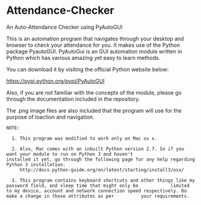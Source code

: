 # Attendance-Checker
An Auto-Attendance Checker using PyAutoGUI

This is an automation program that navigates through your desktop and browser to check your attendance for you. It makes use of the Python package PyautoGUI. PyAutoGui is an GUI automation module written in Python which has various amazing yet easy to learn methods. 

You can download it by visiting the official Python website below:

https://pypi.python.org/pypi/PyAutoGUI

Also, if you are not familiar with the concepts of the module, please go through the documentation included in the repository.

The .png image files are also included that the program will use for the purpose of loaction and navigation.

    NOTE: 

      1. This program was modified to work only on Mac os x. 
      
      2. Also, Mac comes with an inbuilt Python version 2.7. So if you want your module to run on Python 3 and haven't                  installed it yet, go through the following page for any help regarding Python 3 installation.
         http://docs.python-guide.org/en/latest/starting/install3/osx/
      
      3. This program contains keyboard shortcuts and other things like my password field, and sleep time that might only be            limited to my device, account and network connection speed respectively. Do make a change in those attributes as per          your requirements.



